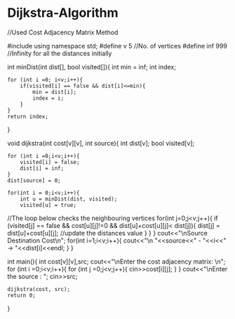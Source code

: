 # Dijkstra-Algorithm

//Used Cost Adjacency Matrix Method

#include<iostream>
using namespace std;
#define v 5 //No. of vertices
#define inf 999 //Infinity for all the distances initially

int minDist(int dist[], bool visited[]){
    int min = inf;
    int index;

    for (int i =0; i<v;i++){
        if(visited[i] == false && dist[i]<=min){
            min = dist[i];
            index = i;
        }
    }
    return index;
}

void dijkstra(int cost[v][v], int source){
    int dist[v];
    bool visited[v];

    for (int i =0;i<v;i++){
        visited[i] = false;
        dist[i] = inf;
    }
    dist[source] = 0;

    for(int i = 0;i<v;i++){
        int u = minDist(dist, visited);
        visited[u] = true;
//The loop below checks the neighbouring vertices
        for(int j=0;j<v;j++){
            if (visited[j] == false && cost[u][j]!=0 && dist[u]+cost[u][j]< dist[j]){
                dist[j] = dist[u]+cost[u][j]; //update the distances value
            }
        }
    }
    cout<<"\nSource     Destination     Cost\n";
    for(int i=1;i<v;i++){
            cout<<"\n   "<<source<<"     -     "<<i<<"      ->      "<<dist[i]<<endl;
        }
}

int main(){
    int cost[v][v],src;
    cout<<"\nEnter the cost adjacency matrix: \n";
    for (int i =0;i<v;i++){
        for (int j =0;j<v;j++){
            cin>>cost[i][j];
        }
    }
    cout<<"\nEnter the source : ";
    cin>>src;

    dijkstra(cost, src);
    return 0;
}
